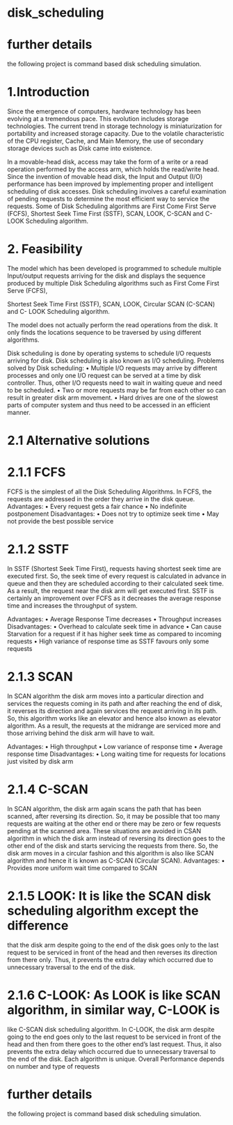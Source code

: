 # disk_scheduling

# further details

the following project is command based disk scheduling simulation.
# 1.Introduction

Since the emergence of computers, hardware technology has been evolving at a
tremendous pace. This evolution includes storage technologies. The current trend in
storage technology is miniaturization for portability and increased storage capacity.
Due to the volatile characteristic of the CPU register, Cache, and Main Memory, the
use of secondary storage devices such as Disk came into existence.

In a movable-head disk, access may take the form of a write or a read operation
performed by the access arm, which holds the read/write head. Since the invention
of movable head disk, the Input and Output (I/O) performance has been improved
by implementing proper and intelligent scheduling of disk accesses. Disk scheduling
involves a careful examination of pending requests to determine the most efficient
way to service the requests. Some of Disk Scheduling algorithms are First Come
First Serve (FCFS), Shortest Seek Time First (SSTF), SCAN, LOOK, C-SCAN and
C-LOOK Scheduling algorithm.

# 2. Feasibility
The model which has been developed is programmed to schedule multiple
Input/output requests arriving for the disk and displays the sequence produced by
multiple Disk Scheduling algorithms such as First Come First Serve (FCFS),

Shortest Seek Time First (SSTF), SCAN, LOOK, Circular SCAN (C-SCAN) and C-
LOOK Scheduling algorithm.

The model does not actually perform the read operations from the disk. It only finds
the locations sequence to be traversed by using different algorithms.

Disk scheduling is done by operating systems to schedule I/O requests arriving for
disk. Disk scheduling is also known as I/O scheduling.
Problems solved by Disk scheduling:
• Multiple I/O requests may arrive by different processes and only one I/O
request can be served at a time by disk controller. Thus, other I/O requests
need to wait in waiting queue and need to be scheduled.
• Two or more requests may be far from each other so can result in greater disk
arm movement.
• Hard drives are one of the slowest parts of computer system and thus need to
be accessed in an efficient manner.

# 2.1 Alternative solutions
# 2.1.1 FCFS
FCFS is the simplest of all the Disk Scheduling Algorithms. In FCFS, the requests
are addressed in the order they arrive in the disk queue.
Advantages:
• Every request gets a fair chance
• No indefinite postponement
Disadvantages:
• Does not try to optimize seek time
• May not provide the best possible service



# 2.1.2 SSTF
In SSTF (Shortest Seek Time First), requests having shortest seek time are executed
first. So, the seek time of every request is calculated in advance in queue and then
they are scheduled according to their calculated seek time. As a result, the request
near the disk arm will get executed first. SSTF is certainly an improvement over
FCFS as it decreases the average response time and increases the throughput of
system.

Advantages:
• Average Response Time decreases
• Throughput increases
Disadvantages:
• Overhead to calculate seek time in advance
• Can cause Starvation for a request if it has higher seek time as compared to
incoming requests
• High variance of response time as SSTF favours only some requests

# 2.1.3 SCAN
In SCAN algorithm the disk arm moves into a particular direction and services the
requests coming in its path and after reaching the end of disk, it reverses its direction
and again services the request arriving in its path. So, this algorithm works like an
elevator and hence also known as elevator algorithm. As a result, the requests at the
midrange are serviced more and those arriving behind the disk arm will have to wait.

Advantages:
• High throughput
• Low variance of response time
• Average response time
Disadvantages:
• Long waiting time for requests for locations just visited by disk arm



# 2.1.4 C-SCAN
In SCAN algorithm, the disk arm again scans the path that has been scanned, after
reversing its direction. So, it may be possible that too many requests are waiting at
the other end or there may be zero or few requests pending at the scanned area.
These situations are avoided in CSAN algorithm in which the disk arm instead of
reversing its direction goes to the other end of the disk and starts servicing the
requests from there. So, the disk arm moves in a circular fashion and this algorithm
is also like SCAN algorithm and hence it is known as C-SCAN (Circular SCAN).
Advantages:
• Provides more uniform wait time compared to SCAN

# 2.1.5 LOOK: It is like the SCAN disk scheduling algorithm except the difference
that the disk arm despite going to the end of the disk goes only to the last request to
be serviced in front of the head and then reverses its direction from there only. Thus,
it prevents the extra delay which occurred due to unnecessary traversal to the end of
the disk.

# 2.1.6 C-LOOK: As LOOK is like SCAN algorithm, in similar way, C-LOOK is
like C-SCAN disk scheduling algorithm. In C-LOOK, the disk arm despite going to
the end goes only to the last request to be serviced in front of the head and then from
there goes to the other end’s last request. Thus, it also prevents the extra delay which
occurred due to unnecessary traversal to the end of the disk.
Each algorithm is unique. Overall Performance depends on number and type of
requests


# further details

the following project is command based disk scheduling simulation.
